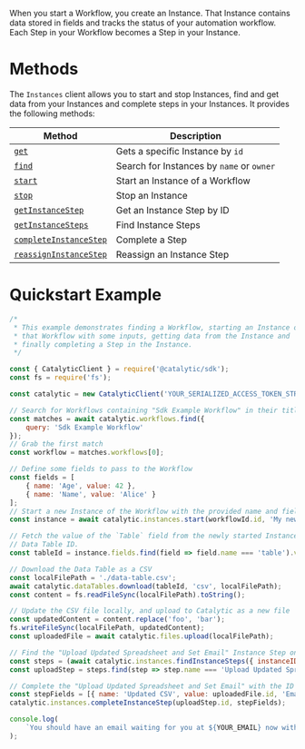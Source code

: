 When you start a Workflow, you create an Instance. That Instance contains data stored in fields and tracks the status of your automation workflow. Each Step in your Workflow becomes a Step in your Instance.

# Methods

The `Instances` client allows you to start and stop Instances, find and get data from your Instances and complete steps in your Instances. It provides the following methods:

| Method                                                       | Description                               |
| ------------------------------------------------------------ | ----------------------------------------- |
| [`get`](doc:get-an-instance-node)                            | Gets a specific Instance by `id`          |
| [`find`](doc:find-instances-node)                            | Search for Instances by `name` or `owner` |
| [`start`](doc:start-an-instance-node)                        | Start an Instance of a Workflow           |
| [`stop`](doc:stop-an-instance-node)                          | Stop an Instance                          |
| [`getInstanceStep`](doc:get-an-instance-step-node)           | Get an Instance Step by ID                |
| [`getInstanceSteps`](doc:find-instance-steps-node)           | Find Instance Steps                       |
| [`completeInstanceStep`](doc:complete-an-instance-step-node) | Complete a Step                           |
| [`reassignInstanceStep`](doc:reassign-an-instance-step-node) | Reassign an Instance Step                 |

# Quickstart Example

```javascript
/*
 * This example demonstrates finding a Workflow, starting an Instance of
 * that Workflow with some inputs, getting data from the Instance and
 * finally completing a Step in the Instance.
 */

const { CatalyticClient } = require('@catalytic/sdk');
const fs = require('fs');

const catalytic = new CatalyticClient('YOUR_SERIALIZED_ACCESS_TOKEN_STRING');

// Search for Workflows containing "Sdk Example Workflow" in their title or description
const matches = await catalytic.workflows.find({
    query: 'Sdk Example Workflow'
});
// Grab the first match
const workflow = matches.workflows[0];

// Define some fields to pass to the Workflow
const fields = [
    { name: 'Age', value: 42 },
    { name: 'Name', value: 'Alice' }
];
// Start a new Instance of the Workflow with the provided name and fields
const instance = await catalytic.instances.start(workflowId.id, 'My new Instance', fields);

// Fetch the value of the `Table` field from the newly started Instance. The value will be a
// Data Table ID.
const tableId = instance.fields.find(field => field.name === 'table').value;

// Download the Data Table as a CSV
const localFilePath = './data-table.csv';
await catalytic.dataTables.download(tableId, 'csv', localFilePath);
const content = fs.readFileSync(localFilePath).toString();

// Update the CSV file locally, and upload to Catalytic as a new file
const updatedContent = content.replace('foo', 'bar');
fs.writeFileSync(localFilePath, updatedContent);
const uploadedFile = await catalytic.files.upload(localFilePath);

// Find the "Upload Updated Spreadsheet and Set Email" Instance Step on the Instance
const steps = (await catalytic.instances.findInstanceSteps({ instanceID: instance.id })).steps;
const uploadStep = steps.find(step => step.name === 'Upload Updated Spreadsheet and Set Email');

// Complete the "Upload Updated Spreadsheet and Set Email" with the ID of the uploaded File
const stepFields = [{ name: 'Updated CSV', value: uploadedFile.id, 'Email Address': 'YOUR_EMAIL' }];
catalytic.instances.completeInstanceStep(uploadStep.id, stepFields);

console.log(
    `You should have an email waiting for you at ${YOUR_EMAIL} now with the updated CSV converted to an Excel attachment`
);
```
